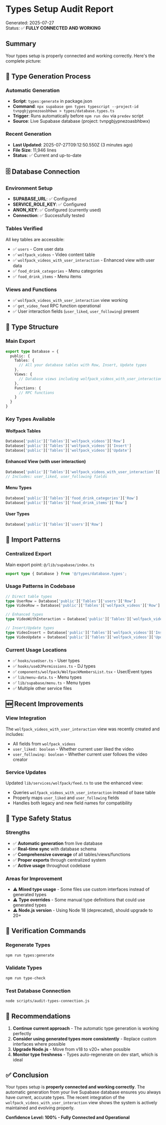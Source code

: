 # Types Setup Audit Report

Generated: 2025-07-27  
Status: ✅ **FULLY CONNECTED AND WORKING**

## Summary

Your types setup is properly connected and working correctly. Here's the complete picture:

## 🔄 Type Generation Process

### Automatic Generation
- **Script**: `types:generate` in package.json
- **Command**: `npx supabase gen types typescript --project-id tvnpgbjypnezoasbhbwx > types/database.types.ts`
- **Trigger**: Runs automatically before `npm run dev` via `predev` script
- **Source**: Live Supabase database (project: tvnpgbjypnezoasbhbwx)

### Recent Generation
- **Last Updated**: 2025-07-27T09:12:50.550Z (3 minutes ago)
- **File Size**: 11,946 lines
- **Status**: ✅ Current and up-to-date

## 🗄️ Database Connection

### Environment Setup
- **SUPABASE_URL**: ✅ Configured
- **SERVICE_ROLE_KEY**: ✅ Configured  
- **ANON_KEY**: ✅ Configured (currently used)
- **Connection**: ✅ Successfully tested

### Tables Verified
All key tables are accessible:
- ✅ `users` - Core user data
- ✅ `wolfpack_videos` - Video content table
- ✅ `wolfpack_videos_with_user_interaction` - Enhanced view with user data
- ✅ `food_drink_categories` - Menu categories
- ✅ `food_drink_items` - Menu items

### Views and Functions
- ✅ `wolfpack_videos_with_user_interaction` view working
- ✅ `get_video_feed` RPC function operational
- ✅ User interaction fields (`user_liked`, `user_following`) present

## 📁 Type Structure

### Main Export
```typescript
export type Database = {
  public: {
    Tables: {
      // All your database tables with Row, Insert, Update types
    },
    Views: {
      // Database views including wolfpack_videos_with_user_interaction
    },
    Functions: {
      // RPC functions
    }
  }
}
```

### Key Types Available

#### Wolfpack Tables
```typescript
Database['public']['Tables']['wolfpack_videos']['Row']
Database['public']['Tables']['wolfpack_videos']['Insert'] 
Database['public']['Tables']['wolfpack_videos']['Update']
```

#### Enhanced View (with user interaction)
```typescript
Database['public']['Tables']['wolfpack_videos_with_user_interaction']['Row']
// Includes: user_liked, user_following fields
```

#### Menu Types
```typescript
Database['public']['Tables']['food_drink_categories']['Row']
Database['public']['Tables']['food_drink_items']['Row']
```

#### User Types
```typescript
Database['public']['Tables']['users']['Row']
```

## 🔗 Import Patterns

### Centralized Export
Main export point: `@/lib/supabase/index.ts`
```typescript
export type { Database } from '@/types/database.types';
```

### Usage Patterns in Codebase
```typescript
// Direct table types
type UserRow = Database['public']['Tables']['users']['Row']
type VideoRow = Database['public']['Tables']['wolfpack_videos']['Row']

// Enhanced types
type VideoWithInteraction = Database['public']['Tables']['wolfpack_videos_with_user_interaction']['Row']

// Insert/Update types
type VideoInsert = Database['public']['Tables']['wolfpack_videos']['Insert']
type VideoUpdate = Database['public']['Tables']['wolfpack_videos']['Update']
```

### Current Usage Locations
- ✅ `hooks/useUser.ts` - User types
- ✅ `hooks/useDJPermissions.ts` - DJ types
- ✅ `components/wolfpack/WolfpackMembersList.tsx` - User/Event types
- ✅ `lib/menu-data.ts` - Menu types
- ✅ `lib/supabase/menu.ts` - Menu types
- ✅ Multiple other service files

## 🆕 Recent Improvements

### View Integration
The `wolfpack_videos_with_user_interaction` view was recently created and includes:
- All fields from `wolfpack_videos`
- `user_liked: boolean` - Whether current user liked the video
- `user_following: boolean` - Whether current user follows the video creator

### Service Updates
Updated `lib/services/wolfpack/feed.ts` to use the enhanced view:
- Queries `wolfpack_videos_with_user_interaction` instead of base table
- Properly maps `user_liked` and `user_following` fields
- Handles both legacy and new field names for compatibility

## 🎯 Type Safety Status

### Strengths
- ✅ **Automatic generation** from live database
- ✅ **Real-time sync** with database schema
- ✅ **Comprehensive coverage** of all tables/views/functions
- ✅ **Proper exports** through centralized system
- ✅ **Active usage** throughout codebase

### Areas for Improvement
- ⚠️ **Mixed type usage** - Some files use custom interfaces instead of generated types
- ⚠️ **Type overrides** - Some manual type definitions that could use generated types
- ⚠️ **Node.js version** - Using Node 18 (deprecated), should upgrade to 20+

## 🔧 Verification Commands

### Regenerate Types
```bash
npm run types:generate
```

### Validate Types
```bash
npm run type-check
```

### Test Database Connection
```bash
node scripts/audit-types-connection.js
```

## 📝 Recommendations

1. **Continue current approach** - The automatic type generation is working perfectly
2. **Consider using generated types more consistently** - Replace custom interfaces where possible
3. **Upgrade Node.js** - Move from v18 to v20+ when possible
4. **Monitor type freshness** - Types auto-regenerate on dev start, which is ideal

## ✅ Conclusion

Your types setup is **properly connected and working correctly**. The automatic generation from your live Supabase database ensures you always have current, accurate types. The recent integration of the `wolfpack_videos_with_user_interaction` view shows the system is actively maintained and evolving properly.

**Confidence Level: 100% - Fully Connected and Operational**